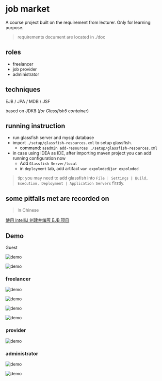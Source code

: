 # job market

A course project built on the requirement from lecturer. Only for learning purpose.

> requirements document are located in ./doc

## roles

- freelancer
- job provider
- administrator

## techniques

EJB / JPA / MDB / JSF     

based on JDK8
(*for Glassfish5 container*)

## running instruction

- run glassfish server and mysql database
- import `./setup/glassfish-resources.xml` to setup glassfish.
  - command: `asadmin add-resources ./setup/glassfish-resources.xml`
- in case using IDEA as IDE, after importing maven project you can add running configuration now
  - Add `Glassfish Server/local`
  - in `deployment` tab, add artifact `war expoloded`/`jar expoloded`

> tip: you may need to add glassfish into `File | Settings | Build, Execution, Deployment | Application Servers` firstly.

## some pitfalls met are recorded on

> In Chinese

[使用 IntelliJ 创建并编写 EJB 项目](https://orangejuice.cc/zh/2019-03-24-develop-an-ejb-project-in-one-week)

## Demo

Guest

![demo](img/Annotation%202019-03-29%20001652.jpg)

![demo](img/Annotation%202019-03-29%20001756.jpg)

### freelancer

![demo](img/Annotation%202019-03-28%20224238.jpg)

![demo](img/Annotation%202019-03-28%20224332.jpg)

![demo](img/Annotation%202019-03-28%20224356.jpg)

![demo](img/Annotation%202019-03-29%20001532.jpg)

### provider

![demo](img/Annotation%202019-03-29%20001726.jpg)

### administrator

![demo](img/Annotation%202019-03-29%20001919.jpg)

![demo](img/Annotation%202019-03-29%20001942.jpg)
